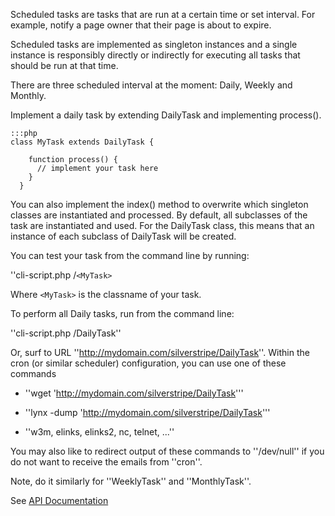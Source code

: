 Scheduled tasks are tasks that are run at a certain time or set interval. For example, notify a page owner that their
page is about to expire.

Scheduled tasks are implemented as singleton instances and a single instance is responsibly directly or indirectly for
executing all tasks that should be run at that time.

There are three scheduled interval at the moment: Daily, Weekly and Monthly.

Implement a daily task by extending DailyTask and implementing process().

	:::php
	class MyTask extends DailyTask {
	    
	    function process() {
	      // implement your task here
	    }
	  }


You can also implement the index() method to overwrite which singleton classes are instantiated and processed. By
default, all subclasses of the task are instantiated and used. For the DailyTask class, this means that an instance of
each subclass of DailyTask will be created.

You can test your task from the command line by running:

''cli-script.php /`<MyTask>`

Where `<MyTask>` is the classname of your task. 

To perform all Daily tasks, run from the command line:

''cli-script.php /DailyTask''

Or, surf to URL ''http://mydomain.com/silverstripe/DailyTask''. Within the cron (or similar scheduler) configuration,
you can use one of these commands


*  ''wget 'http://mydomain.com/silverstripe/DailyTask'''

*  ''lynx -dump 'http://mydomain.com/silverstripe/DailyTask'''

*  ''w3m, elinks, elinks2, nc, telnet, ...''

You may also like to redirect output of these commands to ''/dev/null'' if you do not want to receive the emails from
''cron''.

Note, do it similarly for ''WeeklyTask'' and ''MonthlyTask''.

See [API Documentation](http://api.silverstripe.org/trunk/sapphire/ScheduledTask.html)
